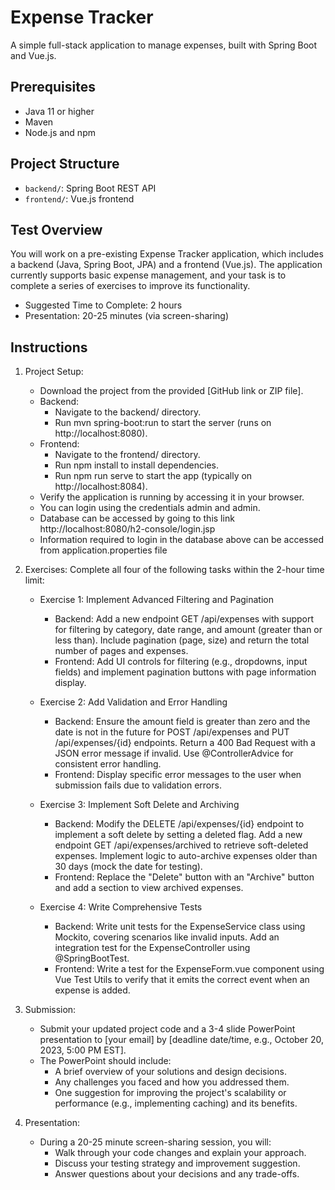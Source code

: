 # Expense Tracker

A simple full-stack application to manage expenses, built with Spring Boot and Vue.js.

## Prerequisites
- Java 11 or higher
- Maven
- Node.js and npm

## Project Structure
- `backend/`: Spring Boot REST API
- `frontend/`: Vue.js frontend

## Test Overview
You will work on a pre-existing Expense Tracker application, which includes a backend (Java, Spring Boot, JPA) and a frontend (Vue.js). The application currently supports basic expense management, and your task is to complete a series of exercises to improve its functionality.
   -  Suggested Time to Complete: 2 hours
   - Presentation: 20-25 minutes (via screen-sharing)

## Instructions
1. Project Setup:
   - Download the project from the provided [GitHub link or ZIP file].
   - Backend:
      - Navigate to the backend/ directory.
      - Run mvn spring-boot:run to start the server (runs on http://localhost:8080).
   - Frontend:
      - Navigate to the frontend/ directory.
      - Run npm install to install dependencies.
      - Run npm run serve to start the app (typically on http://localhost:8084).
   - Verify the application is running by accessing it in your browser.
   - You can login using the credentials admin and admin.
   - Database can be accessed by going to this link http://localhost:8080/h2-console/login.jsp
   - Information required to login in the database above can be accessed from application.properties file

2. Exercises:
   Complete all four of the following tasks within the 2-hour time limit:

   - Exercise 1: Implement Advanced Filtering and Pagination
      - Backend: Add a new endpoint GET /api/expenses with support for filtering by category, date range, and amount (greater than or less than). Include pagination (page, size) and return the total number of pages and expenses.
      - Frontend: Add UI controls for filtering (e.g., dropdowns, input fields) and implement pagination buttons with page information display.

   - Exercise 2: Add Validation and Error Handling
      - Backend: Ensure the amount field is greater than zero and the date is not in the future for POST /api/expenses and PUT /api/expenses/{id} endpoints. Return a 400 Bad Request with a JSON error message if invalid. Use @ControllerAdvice for consistent error handling.
      - Frontend: Display specific error messages to the user when submission fails due to validation errors.

   - Exercise 3: Implement Soft Delete and Archiving
      - Backend: Modify the DELETE /api/expenses/{id} endpoint to implement a soft delete by setting a deleted flag. Add a new endpoint GET /api/expenses/archived to retrieve soft-deleted expenses. Implement logic to auto-archive expenses older than 30 days (mock the date for testing).
      - Frontend: Replace the "Delete" button with an "Archive" button and add a section to view archived expenses.

   - Exercise 4: Write Comprehensive Tests
      - Backend: Write unit tests for the ExpenseService class using Mockito, covering scenarios like invalid inputs. Add an integration test for the ExpenseController using @SpringBootTest.
      - Frontend: Write a test for the ExpenseForm.vue component using Vue Test Utils to verify that it emits the correct event when an expense is added.

3. Submission:
   - Submit your updated project code and a 3-4 slide PowerPoint presentation to [your email] by [deadline date/time, e.g., October 20, 2023, 5:00 PM EST].
   - The PowerPoint should include:
      - A brief overview of your solutions and design decisions.
      - Any challenges you faced and how you addressed them.
      - One suggestion for improving the project's scalability or performance (e.g., implementing caching) and its benefits.

4. Presentation:
   - During a 20-25 minute screen-sharing session, you will:
      - Walk through your code changes and explain your approach.
      - Discuss your testing strategy and improvement suggestion.
      - Answer questions about your decisions and any trade-offs.
